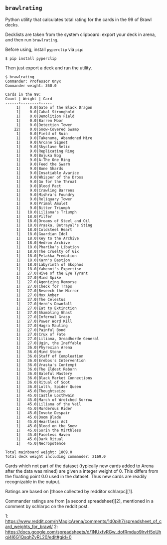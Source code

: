 ## `brawlrating` ##

Python utility that calculates total rating for the cards in the 99 of Brawl decks.

Decklists are taken from the system clipboard: export your deck in arena, and then run `brawlrating`.

Before using, install `pyperclip` via `pip`:

    $ pip install pyperclip

Then just export a deck and run the utility.

    $ brawlrating
    Commander: Professor Onyx
    Commander weight: 360.0

    Cards in the 99:
    Count | Weight | Card
    ------+--------+-----
         1|    0.0|Gate of the Black Dragon
         1|    0.0|Cabal Stronghold
         1|    0.0|Demolition Field
         1|    0.0|Barren Moor
         1|    0.0|Detection Tower
        22|    0.0|Snow-Covered Swamp
         1|    0.0|Field of Ruin
         1|    9.0|Takenuma, Abandoned Mire
         1|    9.0|Arcane Signet
         1|    9.0|Skyclave Relic
         1|    9.0|Replicating Ring
         1|    9.0|Bojuka Bog
         1|    9.0|A-The One Ring
         1|    9.0|Feed the Swarm
         1|    9.0|Bone Shards
         1|    9.0|Insatiable Avarice
         1|    9.0|Whisper of the Dross
         1|    9.0|Go for the Throat
         1|    9.0|Blood Pact
         1|    9.0|Crawling Barrens
         1|    9.0|Mishra's Foundry
         1|    9.0|Reliquary Tower
         1|    9.0|Primal Amulet
         1|    9.0|Bitter Triumph
         1|   18.0|Liliana's Triumph
         1|   18.0|Pilfer
         1|   18.0|Dreams of Steel and Oil
         1|   18.0|Vraska, Betrayal's Sting
         1|   18.0|Coldsteel Heart
         1|   18.0|Guardian Idol
         1|   18.0|Key to the Archive
         1|   18.0|Hedron Archive
         1|   18.0|Pharika's Libation
         1|   18.0|The Cruelty of Gix
         1|   18.0|Pelakka Predation
         1|   18.0|Karn's Bastion
         1|   18.0|Labyrinth of Skophos
         1|   18.0|Yahenni's Expertise
         1|   27.0|Hive of the Eye Tyrant
         1|   27.0|Mind Spike
         1|   27.0|Agonizing Remorse
         1|   27.0|Check for Traps
         1|   27.0|Beseech the Mirror
         1|   27.0|Mox Amber
         1|   27.0|The Celestus
         1|   27.0|Hero's Downfall
         1|   27.0|Eat to Extinction
         1|   27.0|Shambling Ghast
         1|   27.0|Infernal Grasp
         1|   27.0|Power Word Kill
         1|   27.0|Hagra Mauling
         1|   27.0|Painful Bond
         1|   27.0|Crux of Fate
         1|   27.0|Liliana, Dreadhorde General
         1|   27.0|Ugin, the Ineffable
         1|   36.0|Phyrexian Arena
         1|   36.0|Mind Stone
         1|   36.0|Staff of Compleation
         1|   36.0|Erebos's Intervention
         1|   36.0|Vraska's Contempt
         1|   36.0|The Eldest Reborn
         1|   36.0|Baleful Mastery
         1|   36.0|Black Market Connections
         1|   36.0|Ritual of Soot
         1|   36.0|Lolth, Spider Queen
         1|   45.0|Thoughtseize
         1|   45.0|Castle Locthwain
         1|   45.0|March of Wretched Sorrow
         1|   45.0|Liliana of the Veil
         1|   45.0|Murderous Rider
         1|   45.0|Invoke Despair
         1|   45.0|Doom Blade
         1|   45.0|Heartless Act
         1|   45.0|Blood on the Snow
         1|   45.0|Sorin the Mirthless
         1|   45.0|Faceless Haven
         1|   45.0|Dark Ritual
         1|   45.0|Necropotence

    Total mainboard weight: 1809.0
    Total deck weight including commander: 2169.0

Cards which not part of the dataset (typically new cards added to Arena after
the data was mined) are given a integer weight of 0.  This differs from the
floating point 0.0 used in the dataset.  Thus new cards are readily
recognizable in the output.

Ratings are based on [those collected by redditor schlarpc][1].

Commander ratings are from [a second spreadsheet][2], mentioned in a comment by schlarpc on the reddit post.

1: https://www.reddit.com/r/MagicArena/comments/1d0pih7/spreadsheet_of_card_weights_for_brawl/
2: https://docs.google.com/spreadsheets/d/1NUxfvRGw_dofRmduo9lrvH5oUhqj4I6G1QsqhZvRL20/edit#gid=0
